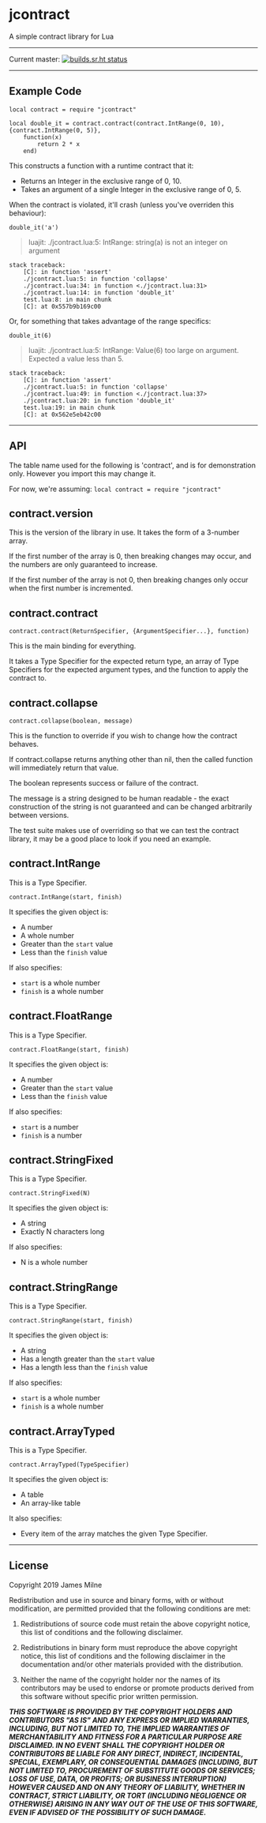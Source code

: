 # jcontract

A simple contract library for Lua

---

Current master: [![builds.sr.ht status](https://builds.sr.ht/~shakna/jcontract.svg)](https://builds.sr.ht/~shakna/jcontract?)

---

## Example Code

    local contract = require "jcontract"

    local double_it = contract.contract(contract.IntRange(0, 10), {contract.IntRange(0, 5)},
  		function(x)
    		return 2 * x
  		end)

This constructs a function with a runtime contract that it:

* Returns an Integer in the exclusive range of 0, 10.
* Takes an argument of a single Integer in the exclusive range of 0, 5.

When the contract is violated, it'll crash (unless you've overriden this behaviour):

    double_it('a')

> luajit: ./jcontract.lua:5: IntRange<TypeViolation>: string(a) is not an integer on argument

	stack traceback:
		[C]: in function 'assert'
		./jcontract.lua:5: in function 'collapse'
		./jcontract.lua:34: in function <./jcontract.lua:31>
		./jcontract.lua:14: in function 'double_it'
		test.lua:8: in main chunk
		[C]: at 0x557b9b169c00

Or, for something that takes advantage of the range specifics:

    double_it(6)

> luajit: ./jcontract.lua:5: IntRange<RangeViolation>: Value(6) too large on argument. Expected a value less than 5.

	stack traceback:
		[C]: in function 'assert'
		./jcontract.lua:5: in function 'collapse'
		./jcontract.lua:49: in function <./jcontract.lua:37>
		./jcontract.lua:20: in function 'double_it'
		test.lua:19: in main chunk
		[C]: at 0x562e5eb42c00

---

## API

The table name used for the following is 'contract', and is for demonstration only. However you import this may change it.

For now, we're assuming: ```local contract = require "jcontract"```

## contract.version

This is the version of the library in use. It takes the form of a 3-number array.

If the first number of the array is 0, then breaking changes may occur, and the numbers are only guaranteed to increase.

If the first number of the array is not 0, then breaking changes only occur when the first number is incremented.

## contract.contract

    contract.contract(ReturnSpecifier, {ArgumentSpecifier...}, function)

This is the main binding for everything.

It takes a Type Specifier for the expected return type, an array of Type Specifiers for the expected argument types, and the function to apply the contract to.

## contract.collapse

    contract.collapse(boolean, message)

This is the function to override if you wish to change how the contract behaves.

If contract.collapse returns anything other than nil, then the called function will immediately return that value.

The boolean represents success or failure of the contract.

The message is a string designed to be human readable - the exact construction of the string is not guaranteed and can be changed arbitrarily between versions.

The test suite makes use of overriding so that we can test the contract library, it may be a good place to look if you need an example.

## contract.IntRange

This is a Type Specifier.

    contract.IntRange(start, finish)

It specifies the given object is:

* A number
* A whole number
* Greater than the ```start``` value
* Less than the ```finish``` value

If also specifies:

* ```start``` is a whole number
* ```finish``` is a whole number

## contract.FloatRange

This is a Type Specifier.

    contract.FloatRange(start, finish)

It specifies the given object is:

* A number
* Greater than the ```start``` value
* Less than the ```finish``` value

If also specifies:

* ```start``` is a number
* ```finish``` is a number

## contract.StringFixed

This is a Type Specifier.

    contract.StringFixed(N)

It specifies the given object is:

* A string
* Exactly N characters long

If also specifies:

* N is a whole number

## contract.StringRange

This is a Type Specifier.

    contract.StringRange(start, finish)

It specifies the given object is:

* A string
* Has a length greater than the ```start``` value
* Has a length less than the ```finish``` value

If also specifies:

* ```start``` is a whole number
* ```finish``` is a whole number

## contract.ArrayTyped

This is a Type Specifier.

    contract.ArrayTyped(TypeSpecifier)

It specifies the given object is:

* A table
* An array-like table

It also specifies:

* Every item of the array matches the given Type Specifier.

---

## License

Copyright 2019 James Milne

Redistribution and use in source and binary forms, with or without modification, are permitted provided that the following conditions are met:

1. Redistributions of source code must retain the above copyright notice, this list of conditions and the following disclaimer.

2. Redistributions in binary form must reproduce the above copyright notice, this list of conditions and the following disclaimer in the documentation and/or other materials provided with the distribution.

3. Neither the name of the copyright holder nor the names of its contributors may be used to endorse or promote products derived from this software without specific prior written permission.

***THIS SOFTWARE IS PROVIDED BY THE COPYRIGHT HOLDERS AND CONTRIBUTORS "AS IS" AND ANY EXPRESS OR IMPLIED WARRANTIES, INCLUDING, BUT NOT LIMITED TO, THE IMPLIED WARRANTIES OF MERCHANTABILITY AND FITNESS FOR A PARTICULAR PURPOSE ARE DISCLAIMED. IN NO EVENT SHALL THE COPYRIGHT HOLDER OR CONTRIBUTORS BE LIABLE FOR ANY DIRECT, INDIRECT, INCIDENTAL, SPECIAL, EXEMPLARY, OR CONSEQUENTIAL DAMAGES (INCLUDING, BUT NOT LIMITED TO, PROCUREMENT OF SUBSTITUTE GOODS OR SERVICES; LOSS OF USE, DATA, OR PROFITS; OR BUSINESS INTERRUPTION) HOWEVER CAUSED AND ON ANY THEORY OF LIABILITY, WHETHER IN CONTRACT, STRICT LIABILITY, OR TORT (INCLUDING NEGLIGENCE OR OTHERWISE) ARISING IN ANY WAY OUT OF THE USE OF THIS SOFTWARE, EVEN IF ADVISED OF THE POSSIBILITY OF SUCH DAMAGE.***